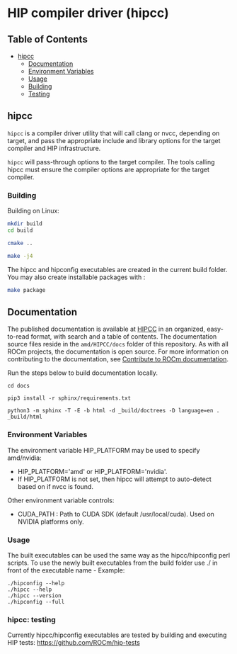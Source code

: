 # HIP compiler driver (hipcc)

## Table of Contents

<!-- toc -->

- [hipcc](#hipcc)
  - [Documentation](#documentation)
  - [Environment Variables](#envVar)
  - [Usage](#usage)
  - [Building](#building)
  - [Testing](#testing)

<!-- tocstop -->

## <a name="hipcc"></a> hipcc

`hipcc` is a compiler driver utility that will call clang or nvcc, depending on target, and pass the appropriate include and library options for the target compiler and HIP infrastructure. 

`hipcc` will pass-through options to the target compiler. The tools calling hipcc must ensure the compiler options are appropriate for the target compiler.

### <a name="building"></a> Building

Building on Linux:

```bash
mkdir build
cd build

cmake ..

make -j4
```

The hipcc and hipconfig executables are created in the current build folder. 
You may also create installable packages with :
```bash
make package
```

## Documentation

The published documentation is available at [HIPCC](https://rocm.docs.amd.com/projects/HIPCC/en/latest/index.html) in an organized, easy-to-read format, with search and a table of contents. The documentation source files reside in the `amd/HIPCC/docs` folder of this repository. As with all ROCm projects, the documentation is open source. For more information on contributing to the documentation, see [Contribute to ROCm documentation](https://rocm.docs.amd.com/en/latest/contribute/contributing.html).

Run the steps below to build documentation locally.

```shell
cd docs

pip3 install -r sphinx/requirements.txt

python3 -m sphinx -T -E -b html -d _build/doctrees -D language=en . _build/html
```

### <a name="envVar"></a> Environment Variables

The environment variable HIP_PLATFORM may be used to specify amd/nvidia:

- HIP_PLATFORM='amd' or HIP_PLATFORM='nvidia'.
- If HIP_PLATFORM is not set, then hipcc will attempt to auto-detect based on if nvcc is found.

Other environment variable controls:

- CUDA_PATH       : Path to CUDA SDK (default /usr/local/cuda). Used on NVIDIA platforms only.

### <a name="usage"></a> Usage

The built executables can be used the same way as the hipcc/hipconfig perl scripts. 
To use the newly built executables from the build folder use ./ in front of the executable name -
Example:
```shell
./hipconfig --help
./hipcc --help
./hipcc --version
./hipconfig --full
```

### <a name="testing"></a> hipcc: testing

Currently hipcc/hipconfig executables are tested by building and executing HIP tests: https://github.com/ROCm/hip-tests
